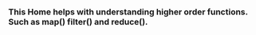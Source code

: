### This Home helps with understanding higher order functions. Such as map() filter() and reduce().
